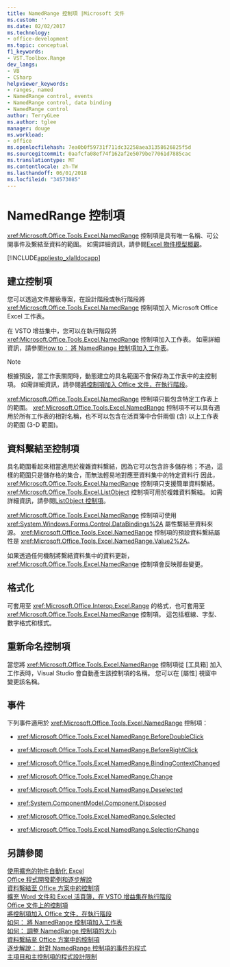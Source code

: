 ```yaml
---
title: NamedRange 控制項 |Microsoft 文件
ms.custom: ''
ms.date: 02/02/2017
ms.technology:
- office-development
ms.topic: conceptual
f1_keywords:
- VST.Toolbox.Range
dev_langs:
- VB
- CSharp
helpviewer_keywords:
- ranges, named
- NamedRange control, events
- NamedRange control, data binding
- NamedRange control
author: TerryGLee
ms.author: tglee
manager: douge
ms.workload:
- office
ms.openlocfilehash: 7ea0b0f59731f711dc32258aea31358626825f5d
ms.sourcegitcommit: 0aafcfa08ef74f162af2e5079be77061d7885cac
ms.translationtype: MT
ms.contentlocale: zh-TW
ms.lasthandoff: 06/01/2018
ms.locfileid: "34573085"
---
```

# <a name="namedrange-control"></a>NamedRange 控制項
  <xref:Microsoft.Office.Tools.Excel.NamedRange> 控制項是具有唯一名稱、可公開事件及繫結至資料的範圍。 如需詳細資訊，請參閱[Excel 物件模型概觀](../vsto/excel-object-model-overview.md)。  
  
 [!INCLUDE[appliesto_xlalldocapp](../vsto/includes/appliesto-xlalldocapp-md.md)]  
  
## <a name="create-the-control"></a>建立控制項  
 您可以透過文件層級專案，在設計階段或執行階段將 <xref:Microsoft.Office.Tools.Excel.NamedRange> 控制項加入 Microsoft Office Excel 工作表。  
  
 在 VSTO 增益集中，您可以在執行階段將 <xref:Microsoft.Office.Tools.Excel.NamedRange> 控制項加入工作表。 如需詳細資訊，請參閱[How to： 將 NamedRange 控制項加入工作表](../vsto/how-to-add-namedrange-controls-to-worksheets.md)。  
  
> [!NOTE]  
>  根據預設，當工作表關閉時，動態建立的具名範圍不會保存為工作表中的主控制項。 如需詳細資訊，請參閱[將控制項加入 Office 文件，在執行階段](../vsto/adding-controls-to-office-documents-at-run-time.md)。  
  
 <xref:Microsoft.Office.Tools.Excel.NamedRange> 控制項只能包含特定工作表上的範圍。 <xref:Microsoft.Office.Tools.Excel.NamedRange> 控制項不可以具有適用於所有工作表的相對名稱，也不可以包含在活頁簿中合併兩個 (含) 以上工作表的範圍 (3-D 範圍)。  
  
## <a name="bind-data-to-the-control"></a>資料繫結至控制項  
 具名範圍看起來相當適用於複雜資料繫結，因為它可以包含許多儲存格；不過，這樣的範圍只是儲存格的集合，而無法輕易地對應至資料集中的特定資料行 因此， <xref:Microsoft.Office.Tools.Excel.NamedRange> 控制項只支援簡單資料繫結。 <xref:Microsoft.Office.Tools.Excel.ListObject> 控制項可用於複雜資料繫結。 如需詳細資訊，請參閱[ListObject 控制項](../vsto/listobject-control.md)。  
  
 <xref:Microsoft.Office.Tools.Excel.NamedRange> 控制項可使用 <xref:System.Windows.Forms.Control.DataBindings%2A> 屬性繫結至資料來源。 <xref:Microsoft.Office.Tools.Excel.NamedRange> 控制項的預設資料繫結屬性是 <xref:Microsoft.Office.Tools.Excel.NamedRange.Value2%2A>。  
  
 如果透過任何機制將繫結資料集中的資料更新， <xref:Microsoft.Office.Tools.Excel.NamedRange> 控制項會反映那些變更。  
  
## <a name="formatting"></a>格式化  
 可套用至 <xref:Microsoft.Office.Interop.Excel.Range> 的格式，也可套用至 <xref:Microsoft.Office.Tools.Excel.NamedRange> 控制項。 這包括框線、字型、數字格式和樣式。  
  
## <a name="rename-the-control"></a>重新命名控制項  
 當您將 <xref:Microsoft.Office.Tools.Excel.NamedRange> 控制項從 [工具箱] 加入工作表時，Visual Studio 會自動產生該控制項的名稱。 您可以在 [屬性]  視窗中變更該名稱。  
  
## <a name="events"></a>事件  
 下列事件適用於 <xref:Microsoft.Office.Tools.Excel.NamedRange> 控制項：  
  
-   <xref:Microsoft.Office.Tools.Excel.NamedRange.BeforeDoubleClick>  
  
-   <xref:Microsoft.Office.Tools.Excel.NamedRange.BeforeRightClick>  
  
-   <xref:Microsoft.Office.Tools.Excel.NamedRange.BindingContextChanged>  
  
-   <xref:Microsoft.Office.Tools.Excel.NamedRange.Change>  
  
-   <xref:Microsoft.Office.Tools.Excel.NamedRange.Deselected>  
  
-   <xref:System.ComponentModel.Component.Disposed>  
  
-   <xref:Microsoft.Office.Tools.Excel.NamedRange.Selected>  
  
-   <xref:Microsoft.Office.Tools.Excel.NamedRange.SelectionChange>  
  
## <a name="see-also"></a>另請參閱  
 [使用擴充的物件自動化 Excel](../vsto/automating-excel-by-using-extended-objects.md)   
 [Office 程式開發範例和逐步解說](../vsto/office-development-samples-and-walkthroughs.md)   
 [資料繫結至 Office 方案中的控制項](../vsto/binding-data-to-controls-in-office-solutions.md)   
 [擴充 Word 文件和 Excel 活頁簿，在 VSTO 增益集在執行階段](../vsto/extending-word-documents-and-excel-workbooks-in-vsto-add-ins-at-run-time.md)   
 [Office 文件上的控制項](../vsto/controls-on-office-documents.md)   
 [將控制項加入 Office 文件，在執行階段](../vsto/adding-controls-to-office-documents-at-run-time.md)   
 [如何： 將 NamedRange 控制項加入工作表](../vsto/how-to-add-namedrange-controls-to-worksheets.md)   
 [如何： 調整 NamedRange 控制項的大小](../vsto/how-to-resize-namedrange-controls.md)   
 [資料繫結至 Office 方案中的控制項](../vsto/binding-data-to-controls-in-office-solutions.md)   
 [逐步解說： 針對 NamedRange 控制項的事件的程式](../vsto/walkthrough-programming-against-events-of-a-namedrange-control.md)   
 [主項目和主控制項的程式設計限制](../vsto/programmatic-limitations-of-host-items-and-host-controls.md)  
  
  